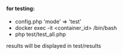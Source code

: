#### for testing:
- config.php 'mode' => 'test'
- docker exec -it <container_id> /bin/bash
- php test/test_all.php

results will be displayed in test/results